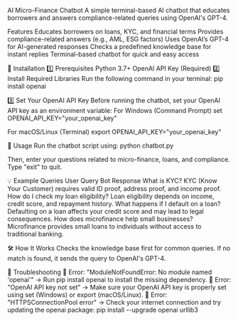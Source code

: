 AI Micro-Finance Chatbot 
A simple terminal-based AI chatbot that educates borrowers and answers compliance-related queries using OpenAI's GPT-4.

Features
Educates borrowers on loans, KYC, and financial terms
 Provides compliance-related answers (e.g., AML, ESG factors)
 Uses OpenAI’s GPT-4 for AI-generated responses
 Checks a predefined knowledge base for instant replies
 Terminal-based chatbot for quick and easy access

📌 Installation
1️⃣ Prerequisites
Python 3.7+
OpenAI API Key (Required)
2️⃣ Install Required Libraries
Run the following command in your terminal:
pip install openai

3️⃣ Set Your OpenAI API Key
Before running the chatbot, set your OpenAI API key as an environment variable:
For Windows (Command Prompt)
set OPENAI_API_KEY="your_openai_key"

For macOS/Linux (Terminal)
export OPENAI_API_KEY="your_openai_key"


📜 Usage
Run the chatbot script using:
python chatbot.py

Then, enter your questions related to micro-finance, loans, and compliance. Type "exit" to quit.

💡 Example Queries
User Query
Bot Response
What is KYC?
KYC (Know Your Customer) requires valid ID proof, address proof, and income proof.
How do I check my loan eligibility?
Loan eligibility depends on income, credit score, and repayment history.
What happens if I default on a loan?
Defaulting on a loan affects your credit score and may lead to legal consequences.
How does microfinance help small businesses?
Microfinance provides small loans to individuals without access to traditional banking.


🛠️ How It Works
Checks the knowledge base first for common queries.
If no match is found, it sends the query to OpenAI's GPT-4.


🔧 Troubleshooting
🔹 Error: "ModuleNotFoundError: No module named 'openai'"
 → Run pip install openai to install the missing dependency.
🔹 Error: "OpenAI API key not set"
 → Make sure your OpenAI API key is properly set using set (Windows) or export (macOS/Linux).
🔹 Error: "HTTPSConnectionPool error"
 → Check your internet connection and try updating the openai package:
pip install --upgrade openai urllib3


